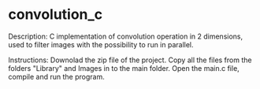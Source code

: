 # convolution_c
Description:
C implementation of convolution operation in 2 dimensions, used to filter images with the possibility to run in parallel.

Instructions:
Downolad the zip file of the project. Copy all the files from the folders "Library" and Images in to the main folder. Open the main.c file, compile and run the program.


